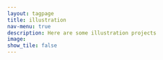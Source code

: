 ```yaml
---
layout: tagpage
title: illustration
nav-menu: true
description: Here are some illustration projects
image:
show_tile: false
---
```

